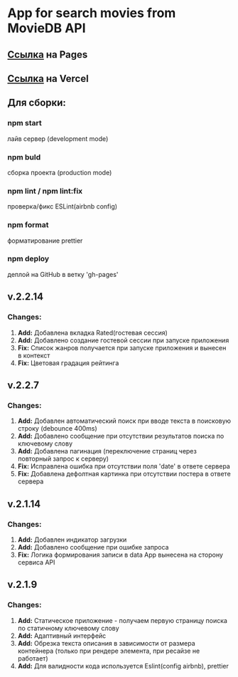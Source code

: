 <h1>App for search movies from MovieDB API </h1>

<h2><a href='https://rosstiks.github.io/movies-library-app/'>Ссылка</a> на Pages</h2>
<h2><a href='https://movies-library-app.vercel.app/'>Ссылка</a> на Vercel</h2>

<h2>Для сборки:</h2>
<h3>npm start</h3>
лайв сервер (development mode)
<h3>npm buld</h3>
сборка проекта (production mode)
<h3>npm lint / npm lint:fix</h3>
проверка/фикс ESLint(airbnb config)
<h3>npm format</h3>
форматирование prettier
<h3>npm deploy</h3>
деплой на GitHub в ветку 'gh-pages'

<h2>v.2.2.14</h2>
<h3>Changes:</h3>
<ol>
  <li><b>Add:</b> Добавлена вкладка Rated(гостевая сессия)</li>
  <li><b>Add:</b> Добавлено создание гостевой сессии при запуске приложения</li>
  <li><b>Fix:</b> Список жанров получается при запуске приложения и вынесен в контекст</li>
  <li><b>Fix:</b> Цветовая градация рейтинга</li>
</ol>

<h2>v.2.2.7</h2>
<h3>Changes:</h3>
<ol>
  <li><b>Add:</b> Добавлен автоматический поиск при вводе текста в поисковую строку (debounce 400ms)</li>
  <li><b>Add:</b> Добавлено сообщение при отсутствии результатов поиска по ключевому слову</li>
  <li><b>Add:</b> Добавлена пагинация (переключение страниц через повторный запрос к серверу) </li>
  <li><b>Fix:</b> Исправлена ошибка при отсутствии поля 'date' в ответе сервера</li>
  <li><b>Fix:</b> Добавлена дефолтная картинка при отсутствии постера в ответе сервера</li>
</ol>

<h2>v.2.1.14</h2>
<h3>Changes:</h3>
<ol>
  <li><b>Add:</b> Добавлен индикатор загрузки</li>
  <li><b>Add:</b> Добавлено сообщение при ошибке запроса </li>
  <li><b>Fix:</b> Логика формирования записи в data App вынесена на сторону сервиса API</li>
</ol>

<h2>v.2.1.9</h2>
<h3>Changes:</h3>
<ol>
  <li><b>Add:</b> Статическое приложение - получаем первую страницу поиска по статичному ключевому слову</li>
  <li><b>Add:</b> Адаптивный интерфейс</li>
  <li><b>Add:</b> Обрезка текста описания в зависимости от размера контейнера (только при рендере элемента, при ресайзе не работает)</li>
  <li><b>Add:</b> Для валидности кода используется Eslint(config airbnb), prettier</li>
</ol>
